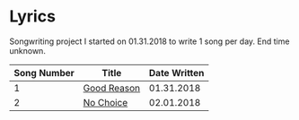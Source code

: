 # Lyrics
Songwriting project I started on 01.31.2018 to write 1 song per day. End time unknown.

| Song Number | Title | Date Written |
|---|---|---|
| 1 |[Good Reason](https://github.com/thisislink/Lyrics/blob/master/GoodReason.txt)| 01.31.2018
| 2 |[No Choice](https://github.com/thisislink/Lyrics/blob/master/NoChoice.txt)| 02.01.2018
